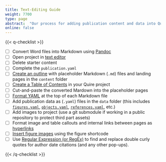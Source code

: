 ```yaml
---
title: Text-Editing Guide
weight: 7700
type: page
abstract:  "Our process for adding publication content and data into Quire via text editor"
online: false
---
```


{{< q-checklist >}}

- [ ] Convert Word files into Markdown using [Pandoc](/docs-v1/fundamentals/#microsoft-word-to-markdown-conversion)
- [ ] Open project in [text editor](/docs-v1/tutorial/#4-work-in-a-text-editor)
- [ ] Delete starter content
- [ ] Complete the `publication.yaml`
- [ ] [Create an outline](/docs-v1/getting-started/#create-a-publication-outline) with placeholder Markdown (`.md`) files and landing pages in the `content` folder
- [ ] [Create a Table of Contents](/docs-v1/contents-menu/) in your Quire project
- [ ] Cut-and-paste the converted Mardown into the placeholder pages
- [ ] [Format YAML](/docs-v1/pages/) at the top of each Markdown file
- [ ] Add publication data as (`.yaml`) files in the `data` folder (this includes [`figures.yaml`](/docs-v1/figure-images/#create-a-figuresyml-file-for-figure-image-metadata), [`objects.yaml`](/docs-v1/collection-catalogues/#capture-object-data), [`references.yaml`](/docs-v1/citation-bibliographies/#capture-bibliographic-information-in-yaml), etc.)
- [ ] Add images to project (use a git submodule if working in a public repository to protect third part assets)
- [ ] Format image and table callouts and internal links between pages as [hyperlinks](/docs-v1/page-content/#apply-different-types-of-links)
- [ ] [Insert figure images](/docs-v1/figure-images/#insert-figure-images-with-q-figure-shortcode) using the figure shortcode
- [ ] Use [Regular Expression (or RegEx)](https://developer.mozilla.org/en-US/docs/Web/JavaScript/Guide/Regular_Expressions) to find and replace double curly quotes for author date citations (and any other pop-ups).

{{< /q-checklist >}}
